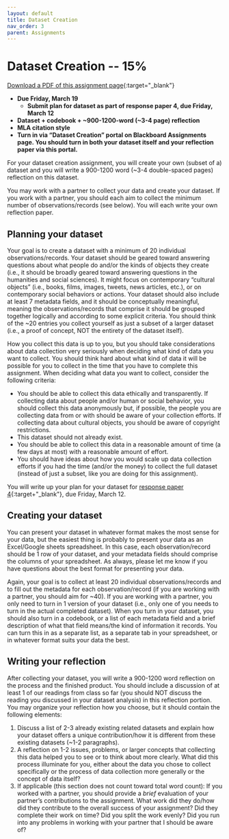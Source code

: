 ```yaml
---
layout: default
title: Dataset Creation
nav_order: 3
parent: Assignments
---
```

# Dataset Creation -- 15%
[Download a PDF of this assignment page](https://lindsaythomas.net/eng395s21/assignments/eng395s21-dataset-creation.pdf){:target="_blank"}
* **Due Friday, March 19**
    * **Submit plan for dataset as part of response paper 4, due Friday, March 12**
* **Dataset + codebook + ~900-1200-word (~3-4 page) reflection**
* **MLA citation style**
* **Turn in via “Dataset Creation” portal on Blackboard Assignments page. You should turn in both your dataset itself and your reflection paper via this portal.**

For your dataset creation assignment, you will create your own (subset of a) dataset and you will write a 900-1200 word (~3-4 double-spaced pages) reflection on this dataset.

You may work with a partner to collect your data and create your dataset. If you work with a partner, you should each aim to collect the minimum number of observations/records (see below). You will each write your own reflection paper.

## Planning your dataset
Your goal is to create a dataset with a minimum of 20 individual observations/records. Your dataset should be geared toward answering questions about what people do and/or the kinds of objects they create (i.e., it should be broadly geared toward answering questions in the humanities and social sciences). It might focus on contemporary “cultural objects” (i.e., books, films, images, tweets, news articles, etc.), or on contemporary social behaviors or actions. Your dataset should also include at least 7 metadata fields, and it should be conceptually meaningful, meaning the observations/records that comprise it should be grouped together logically and according to some explicit criteria. You should think of the ~20 entries you collect yourself as just a subset of a larger dataset (i.e., a proof of concept, NOT the entirety of the dataset itself).

How you collect this data is up to you, but you should take considerations about data collection very seriously when deciding what kind of data you want to collect. You should think hard about what kind of data it will be possible for you to collect in the time that you have to complete this assignment. When deciding what data you want to collect, consider the following criteria:
* You should be able to collect this data ethically and transparently. If collecting data about people and/or human or social behavior, you should collect this data anonymously but, if possible, the people you are collecting data from or with should be aware of your collection efforts. If collecting data about cultural objects, you should be aware of copyright restrictions.
* This dataset should not already exist.
* You should be able to collect this data in a reasonable amount of time (a few days at most) with a reasonable amount of effort.
* You should have ideas about how you would scale up data collection efforts if you had the time (and/or the money) to collect the full dataset (instead of just a subset, like you are doing for this assignment).

You will write up your plan for your dataset for [response paper 4](https://lindsaythomas.net/eng395s21/assignments/response-papers.html#response-paper-4){:target+"_blank"}, due Friday, March 12.

## Creating your dataset
You can present your dataset in whatever format makes the most sense for your data, but the easiest thing is probably to present your data as an Excel/Google sheets spreadsheet. In this case, each observation/record should be 1 row of your dataset, and your metadata fields should comprise the columns of your spreadsheet. As always, please let me know if you have questions about the best format for presenting your data.

Again, your goal is to collect at least 20 individual observations/records and to fill out the metadata for each observation/record (if you are working with a partner, you should aim for ~40). If you are working with a partner, you only need to turn in 1 version of your dataset (i.e., only one of you needs to turn in the actual completed dataset). When you turn in your dataset, you should also turn in a codebook, or a list of each metadata field and a brief description of what that field means/the kind of information it records. You can turn this in as a separate list, as a separate tab in your spreadsheet, or in whatever format suits your data the best.

## Writing your reflection
After collecting your dataset, you will write a 900-1200 word reflection on the process and the finished product. You should include a discussion of at least 1 of our readings from class so far (you should NOT discuss the reading you discussed in your dataset analysis) in this reflection portion. You may organize your reflection how you choose, but it should contain the following elements:
1.	Discuss a list of 2-3 already existing related datasets and explain how your dataset offers a unique contribution/how it is different from these existing datasets (~1-2 paragraphs).
2.	A reflection on 1-2 issues, problems, or larger concepts that collecting this data helped you to see or to think about more clearly. What did this process illuminate for you, either about the data you chose to collect specifically or the process of data collection more generally or the concept of data itself?
3.	If applicable (this section does not count toward total word count): If you worked with a partner, you should provide a *brief* evaluation of your partner’s contributions to the assignment. What work did they do/how did they contribute to the overall success of your assignment? Did they complete their work on time? Did you split the work evenly? Did you run into any problems in working with your partner that I should be aware of?
